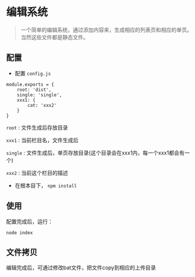 编辑系统
=========
> 一个简单的编辑系统，通过添加内容来，生成相应的列表页和相应的单页。当然这些文件都是静态文件。

## 配置

+ 配置 `config.js`

```
module.exports = {
	root: 'dist',
	single: 'single',
	xxx1: {
		cat: 'xxx2'
	}
}
```

`root` : 文件生成后存放目录

`xxx1` : 当前栏目名，文件生成后

`single` : 文件生成后，单页存放目录(这个目录会在xxx1内，每一个xxx1都会有一个)

`xxx2` : 当前这个栏目的描述

+ 在根本目下， `npm install`

## 使用

配置完成后，运行：

```
node index
```
## 文件拷贝

编辑完成后，可通过修改bat文件，把文件copy到相应的上传目录




